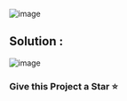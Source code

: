 ![image](https://user-images.githubusercontent.com/78461084/194554160-c472373d-d791-48c1-8610-30884dd30aa2.png)

## Solution :
![image](https://user-images.githubusercontent.com/78461084/194554906-8d0bf5a2-3a52-4a14-924c-bf77937ce457.png)

### Give this Project a Star :star:

